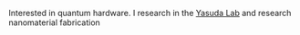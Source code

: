 Interested in quantum hardware. I research in the [Yasuda Lab](https://www.aep.cornell.edu/faculty-directory/kenji-yasuda) and research nanomaterial fabrication